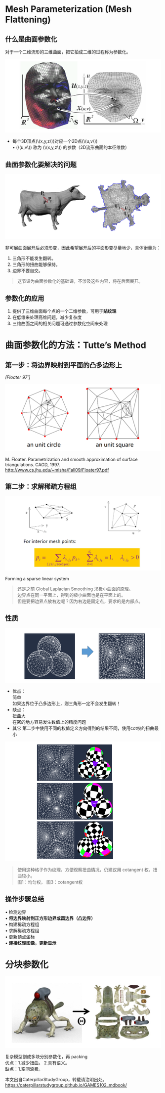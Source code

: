 # Mesh Parameterization (Mesh Flattening)     

## 什么是曲面参数化

对于一个二维流形的三维曲面，把它拍成二维的过程称为参数化。     

![](../assets/网格27.png)    

* 每个3D顶点(\\(x,y,z\\))对应一个2D点(\\(u,v\\))    
• (\\(u,v\\)) 称为 (\\(x,y,z\\)) 的参数（2D流形曲面的本征维数）    

## 曲面参数化要解决的问题

![](../assets/网格28.png)    

非可展曲面展开后必须形变，因此希望展开后的平面形变尽量地少，具体衡量为：  
1. 三角形不能发生翻转。    
2. 三角形的扭曲能够保持。    
3. 边界不要自交。    

> 这节课为曲面参数化的基础课，不涉及这些内容，将在后面展开。  

## 参数化的应用

1. 提供了三维曲面每个点的一个二维参数，可用于**贴纹理**     
2. 在低维来处理高维问题，减少复杂度    
3. 三维曲面之间的相关问题可通过参数化空间来处理      

# 曲面参数化的方法：Tutte’s Method

## 第一步：将边界映射到平面的**凸**多边形上

*[Floater 97’]*

![](../assets/网格35.png)    

M. Floater. Parametrization and smooth approximation of surface triangulations. CAGD, 1997.    
<http://www.cs.jhu.edu/~misha/Fall09/Floater97.pdf>    


## 第二步：求解稀疏方程组   

![](../assets/网格36.png)    

Forming a sparse linear system    

> 还是之前 Global Laplacian Smoothing 求极小曲面的原理。   
边界点在同一平面上，得到的极小曲面也是在平面上的。   
但是要把边界点放右边呢？因为右边是固定点，要求的是内部点。  

## 性质   

![](../assets/网格37.png)    

- 优点：  
简单  
如果边界位于凸多边形上，则三角形一定不会发生翻转！   
- 缺点：  
扭曲大  
在密的地方容易发生数值上的精度问题
- 其它
第二步中使用不同的权值定义方向得到的结果不同，使用cot权的扭曲最小

![](../assets/网格40.png)    

> 使用这种格子作为纹理，方便观察扭曲情况，仍建议用 cotangent 权，扭曲较小。   
图1：均匀权， 图3：cotangent权     

## 操作步骤总结    

• 检测边界    
• **将边界映射到正方形边界或圆边界（凸边界）**   
• 构建稀疏方程组    
• 求解稀疏方程组    
• 更新顶点坐标    
• **连接纹理图像，更新显示**    

# 分块参数化    

![](../assets/网格42.png)    

复杂模型割成多块分别参数化，再 packing    
优点：1.减少扭曲。    2.具有语义。    
缺点：1.空间浪费。    

本文出自CaterpillarStudyGroup，转载请注明出处。
https://caterpillarstudygroup.github.io/GAMES102_mdbook/  
